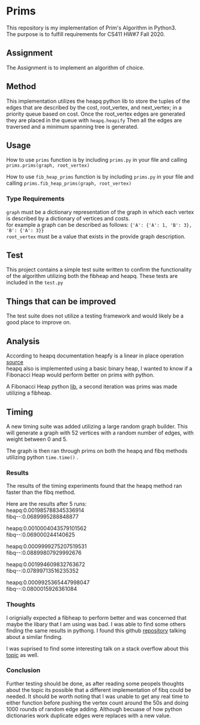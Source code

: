 # Prims
 This repository is my implementation of Prim's Algorithm in Python3.  
 The purpose is to fulfill requirements for CS411 HW#7 Fall 2020.
 
 ## Assignment
 
 The Assignment is to implement an algorithm of choice.  
 
 ## Method
 
 This implementation utilizes the heapq python lib to store the tuples of the edges that are described by the cost, root_vertex, and next_vertex; in a priority queue based on cost.
 Once the root_vertex edges are generated they are placed in the queue with ``heapq.heapify``  Then all the edges are traversed and a minimum spanning tree is generated.  
 
 ## Usage
 
 How to use ``prims`` function is by including ``prims.py`` in your file and calling ``prims.prims(graph, root_vertex)`` 
 
 How to use ``fib_heap_prims`` function is by including ``prims.py`` in your file and calling ``prims.fib_heap_prims(graph, root_vertex)`` 
 
 
 ### Type Requirements
 
 ``graph`` must be a dictionary representation of the graph in which each vertex is described by a dictionary of vertices and costs.  
 for example a graph can be described as follows: ``{'A': {'A': 1, 'B': 3}, 'B': {'A': 3}}``  
 ``root_vertex`` must be a value that exists in the provide graph description. 
 
 ## Test 
 
 This project contains a simple test suite written to confirm the functionality of the algorithm utilizing both the fibheap and heapq. These tests are included in the ``test.py``
 
 ## Things that can be improved
 
 The test suite does not utilize a testing framework and would likely be a good place to improve on. 
 
 
 ## Analysis 
 
 According to heapq documentation heapfy is a linear in place operation [source](https://docs.python.org/3/library/heapq.html#heapq.heapify)  
 heapq also is implemented using a basic binary heap, I wanted to know if a Fibonacci Heap would perform better on prims with python.
 
 A Fibonacci Heap python [lib](https://pypi.org/project/fibheap/), a second iteration was prims was made utilizing a fibheap. 
 
 ## Timing
A new timing suite was added utilizing a large random graph builder. This will generate a graph with 52 vertices with a random number of edges, with weight between 0 and 5. 

The graph is then ran through prims on both the heapq and fibq methods utilizing python ``time.time()`` . 

### Results

The results of the timing experiments found that the heapq method ran faster than the fibq method. 

Here are the results after 5 runs:  
heapq:0.001985788345336914  
fibq--:0.0689995288848877

heapq:0.0010004043579101562  
fibq--:0.069000244140625

heapq:0.0009999275207519531  
fibq--:0.08899807929992676

heapq:0.001994609832763672  
fibq--:0.07899713516235352

heapq:0.0009925365447998047  
fibq--:0.0800015926361084

### Thoughts

I orignially expected a fibheap to perform better and was concerned that maybe the libary that I am using was bad. I was able to find some others finding the same results in pythong. I found this github [repository](https://github.com/danielborowski/fibonacci-heap-python) talking about a similar finding. 

I was suprised to find some interesting talk on a stack overflow about this [topic](https://stackoverflow.com/questions/504823/has-anyone-actually-implemented-a-fibonacci-heap-efficiently/508221#508221) as well.

### Conclusion

Further testing should be done, as after reading some peopels thoughts about the topic its possible that a different implementation of fibq could be needed. It should be worth noting that I was unable to get any real time to either function before pushing the vertex count around the 50s and doing 1000 rounds of random edge adding. Although becuase of how python dictionaries work duplicate edges were replaces with a new value. 
